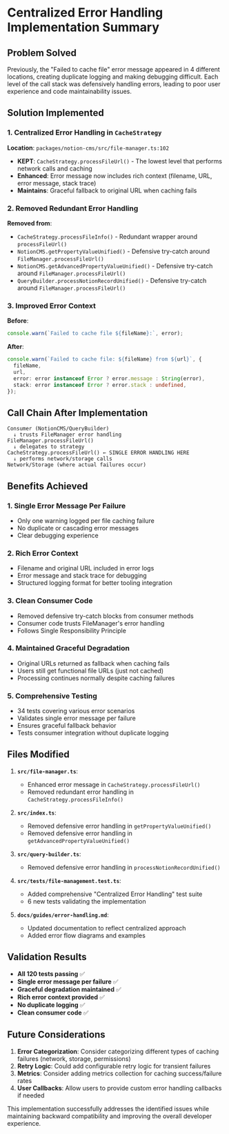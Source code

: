 # Centralized Error Handling Implementation Summary

## Problem Solved

Previously, the "Failed to cache file" error message appeared in 4 different locations, creating duplicate logging and making debugging difficult. Each level of the call stack was defensively handling errors, leading to poor user experience and code maintainability issues.

## Solution Implemented

### 1. Centralized Error Handling in `CacheStrategy`

**Location**: `packages/notion-cms/src/file-manager.ts:102`

- **KEPT**: `CacheStrategy.processFileUrl()` - The lowest level that performs network calls and caching
- **Enhanced**: Error message now includes rich context (filename, URL, error message, stack trace)
- **Maintains**: Graceful fallback to original URL when caching fails

### 2. Removed Redundant Error Handling

**Removed from**:

- `CacheStrategy.processFileInfo()` - Redundant wrapper around `processFileUrl()`
- `NotionCMS.getPropertyValueUnified()` - Defensive try-catch around `FileManager.processFileUrl()`
- `NotionCMS.getAdvancedPropertyValueUnified()` - Defensive try-catch around `FileManager.processFileUrl()`
- `QueryBuilder.processNotionRecordUnified()` - Defensive try-catch around `FileManager.processFileUrl()`

### 3. Improved Error Context

**Before**:

```typescript
console.warn(`Failed to cache file ${fileName}:`, error);
```

**After**:

```typescript
console.warn(`Failed to cache file: ${fileName} from ${url}`, {
  fileName,
  url,
  error: error instanceof Error ? error.message : String(error),
  stack: error instanceof Error ? error.stack : undefined,
});
```

## Call Chain After Implementation

```
Consumer (NotionCMS/QueryBuilder)
  ↓ trusts FileManager error handling
FileManager.processFileUrl()
  ↓ delegates to strategy
CacheStrategy.processFileUrl() ← SINGLE ERROR HANDLING HERE
  ↓ performs network/storage calls
Network/Storage (where actual failures occur)
```

## Benefits Achieved

### 1. **Single Error Message Per Failure**

- Only one warning logged per file caching failure
- No duplicate or cascading error messages
- Clear debugging experience

### 2. **Rich Error Context**

- Filename and original URL included in error logs
- Error message and stack trace for debugging
- Structured logging format for better tooling integration

### 3. **Clean Consumer Code**

- Removed defensive try-catch blocks from consumer methods
- Consumer code trusts FileManager's error handling
- Follows Single Responsibility Principle

### 4. **Maintained Graceful Degradation**

- Original URLs returned as fallback when caching fails
- Users still get functional file URLs (just not cached)
- Processing continues normally despite caching failures

### 5. **Comprehensive Testing**

- 34 tests covering various error scenarios
- Validates single error message per failure
- Ensures graceful fallback behavior
- Tests consumer integration without duplicate logging

## Files Modified

1. **`src/file-manager.ts`**:

   - Enhanced error message in `CacheStrategy.processFileUrl()`
   - Removed redundant error handling in `CacheStrategy.processFileInfo()`

2. **`src/index.ts`**:

   - Removed defensive error handling in `getPropertyValueUnified()`
   - Removed defensive error handling in `getAdvancedPropertyValueUnified()`

3. **`src/query-builder.ts`**:

   - Removed defensive error handling in `processNotionRecordUnified()`

4. **`src/tests/file-management.test.ts`**:

   - Added comprehensive "Centralized Error Handling" test suite
   - 6 new tests validating the implementation

5. **`docs/guides/error-handling.md`**:
   - Updated documentation to reflect centralized approach
   - Added error flow diagrams and examples

## Validation Results

- **All 120 tests passing** ✅
- **Single error message per failure** ✅
- **Graceful degradation maintained** ✅
- **Rich error context provided** ✅
- **No duplicate logging** ✅
- **Clean consumer code** ✅

## Future Considerations

1. **Error Categorization**: Consider categorizing different types of caching failures (network, storage, permissions)
2. **Retry Logic**: Could add configurable retry logic for transient failures
3. **Metrics**: Consider adding metrics collection for caching success/failure rates
4. **User Callbacks**: Allow users to provide custom error handling callbacks if needed

This implementation successfully addresses the identified issues while maintaining backward compatibility and improving the overall developer experience.
